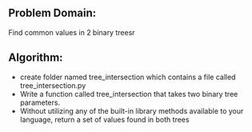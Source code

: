 ## Problem Domain:

Find common values in 2 binary treesr

## Algorithm:
- create folder named tree_intersection which contains a file called tree_intersection.py
- Write a function called tree_intersection that takes two binary tree parameters.
- Without utilizing any of the built-in library methods available to your language, return a set of values found in both trees
